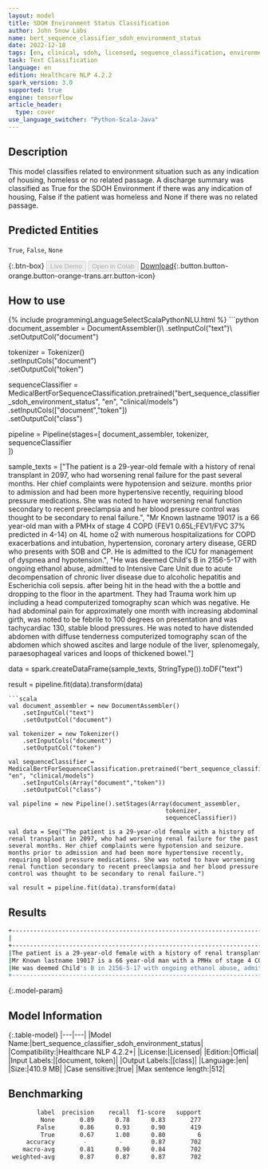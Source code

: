 ```yaml
---
layout: model
title: SDOH Environment Status Classification
author: John Snow Labs
name: bert_sequence_classifier_sdoh_environment_status
date: 2022-12-18
tags: [en, clinical, sdoh, licensed, sequence_classification, environment_status, classifier, tensorflow]
task: Text Classification
language: en
edition: Healthcare NLP 4.2.2
spark_version: 3.0
supported: true
engine: tensorflow
article_header:
  type: cover
use_language_switcher: "Python-Scala-Java"
---
```


## Description

This model classifies related to environment situation such as any indication of housing, homeless or no related passage. A discharge summary was classified as True for the SDOH Environment if there was any indication of housing, False if the patient was homeless and None if there was no related passage.

## Predicted Entities

`True`, `False`, `None`

{:.btn-box}
<button class="button button-orange" disabled>Live Demo</button>
<button class="button button-orange" disabled>Open in Colab</button>
[Download](https://s3.amazonaws.com/auxdata.johnsnowlabs.com/clinical/models/bert_sequence_classifier_sdoh_environment_status_en_4.2.2_3.0_1671371837321.zip){:.button.button-orange.button-orange-trans.arr.button-icon}

## How to use



<div class="tabs-box" markdown="1">
{% include programmingLanguageSelectScalaPythonNLU.html %}
```python
document_assembler = DocumentAssembler()\
    .setInputCol("text")\
    .setOutputCol("document")
    
tokenizer = Tokenizer()\
    .setInputCols("document")\
    .setOutputCol("token")
    
sequenceClassifier = MedicalBertForSequenceClassification.pretrained("bert_sequence_classifier_sdoh_environment_status", "en", "clinical/models")\
    .setInputCols(["document","token"])\
    .setOutputCol("class")
    
pipeline = Pipeline(stages=[
    document_assembler, 
    tokenizer,
    sequenceClassifier    
])

sample_texts = ["The patient is a 29-year-old female with a history of renal transplant in 2097, who had worsening renal failure for the past several months. Her chief complaints were hypotension and seizure. months prior to admission and had been more hypertensive recently, requiring blood pressure medications. She was noted to have worsening renal function secondary to recent preeclampsia and her blood pressure control was thought to be secondary to renal failure.",
            "Mr Known lastname 19017 is a 66 year-old man with a PMHx of stage 4 COPD (FEV1 0.65L;FEV1/FVC 37% predicted in 4-14) on 4L home o2 with numerous hospitalizations for COPD exacerbations and intubation, hypertension, coronary artery disease, GERD who presents with SOB and CP. He is admitted to the ICU for management of dyspnea and hypotension.",
            "He was deemed Child's B in 2156-5-17 with ongoing ethanol abuse, admitted to Intensive Care Unit due to acute decompensation of chronic liver disease due to alcoholic hepatitis and Escherichia coli sepsis. after being hit in the head with the a bottle and dropping to the floor in the apartment. They had Trauma work him up including a head computerized tomography scan which was negative. He had abdominal pain for approximately one month with increasing abdominal girth, was noted to be febrile to 100 degrees on presentation and was tachycardiac 130, stable blood pressures. He was noted to have distended abdomen with diffuse tenderness computerized tomography scan of the abdomen which showed ascites and large nodule of the liver, splenomegaly, paraesophageal varices and loops of thickened bowel."]

data = spark.createDataFrame(sample_texts, StringType()).toDF("text")

result = pipeline.fit(data).transform(data)
```
```scala
val document_assembler = new DocumentAssembler() 
    .setInputCol("text") 
    .setOutputCol("document")
    
val tokenizer = new Tokenizer()
    .setInputCols("document")
    .setOutputCol("token")
    
val sequenceClassifier = MedicalBertForSequenceClassification.pretrained("bert_sequence_classifier_sdoh_environment_status", "en", "clinical/models")
    .setInputCols(Array("document","token"))
    .setOutputCol("class")
    
val pipeline = new Pipeline().setStages(Array(document_assembler, 
                                            tokenizer, 
                                            sequenceClassifier))

val data = Seq("The patient is a 29-year-old female with a history of renal transplant in 2097, who had worsening renal failure for the past several months. Her chief complaints were hypotension and seizure. months prior to admission and had been more hypertensive recently, requiring blood pressure medications. She was noted to have worsening renal function secondary to recent preeclampsia and her blood pressure control was thought to be secondary to renal failure.")

val result = pipeline.fit(data).transform(data)
```
</div>

## Results

```bash
+----------------------------------------------------------------------------------------------------+-------+
|                                                                                                text| result|
+----------------------------------------------------------------------------------------------------+-------+
|The patient is a 29-year-old female with a history of renal transplant in 2097, who had worsening...| [None]|
|Mr Known lastname 19017 is a 66 year-old man with a PMHx of stage 4 COPD (FEV1 0.65L;FEV1/FVC 37%...|[False]|
|He was deemed Child's B in 2156-5-17 with ongoing ethanol abuse, admitted to Intensive Care Unit ...| [True]|
+----------------------------------------------------------------------------------------------------+-------+
```

{:.model-param}
## Model Information

{:.table-model}
|---|---|
|Model Name:|bert_sequence_classifier_sdoh_environment_status|
|Compatibility:|Healthcare NLP 4.2.2+|
|License:|Licensed|
|Edition:|Official|
|Input Labels:|[document, token]|
|Output Labels:|[class]|
|Language:|en|
|Size:|410.9 MB|
|Case sensitive:|true|
|Max sentence length:|512|

## Benchmarking

```bash
        label  precision    recall  f1-score   support
         None       0.89      0.78      0.83       277
        False       0.86      0.93      0.90       419
         True       0.67      1.00      0.80         6
     accuracy        -         -        0.87       702
    macro-avg       0.81      0.90      0.84       702
 weighted-avg       0.87      0.87      0.87       702
```